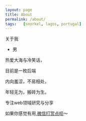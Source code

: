 ```yaml
---
layout: page
title: About
permalink: /about/
tags:   [snorkel, lagos, portugal]
---
```


关于我

* 男

热爱大海与冷笑话，

目前是一枚后端

内向羞涩，不易相处，

年轻无为，搬砖为生。

专注web领域研究与分享

如果你感觉有用,[微信打赏点呗]({{site.url}}/assets/reward.jpg "感谢您的支持")～